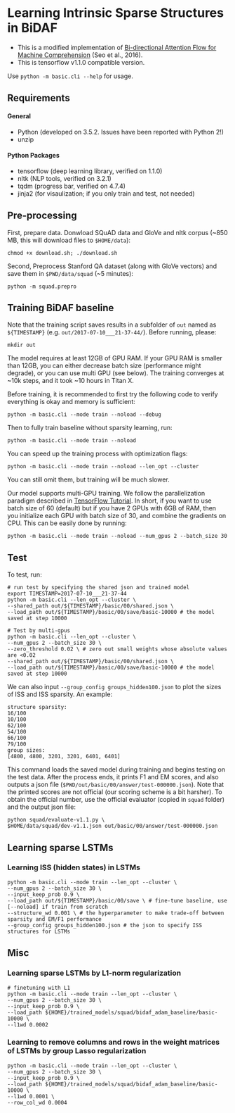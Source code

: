 # Learning Intrinsic Sparse Structures in BiDAF
 
- This is a modified implementation of [Bi-directional Attention Flow for Machine Comprehension][paper] (Seo et al., 2016).
- This is tensorflow v1.1.0 compatible version. 

Use `python -m basic.cli --help` for usage.

## Requirements
#### General
- Python (developed on 3.5.2. Issues have been reported with Python 2!)
- unzip

#### Python Packages
- tensorflow (deep learning library, verified on 1.1.0)
- nltk (NLP tools, verified on 3.2.1)
- tqdm (progress bar, verified on 4.7.4)
- jinja2 (for visaulization; if you only train and test, not needed)

## Pre-processing
First, prepare data. Donwload SQuAD data and GloVe and nltk corpus
(~850 MB, this will download files to `$HOME/data`):
```
chmod +x download.sh; ./download.sh
```

Second, Preprocess Stanford QA dataset (along with GloVe vectors) and save them in `$PWD/data/squad` (~5 minutes):
```
python -m squad.prepro
```

## Training BiDAF baseline
Note that the training script saves results in a subfolder of `out` named as `${TIMESTAMP}` (e.g. `out/2017-07-10___21-37-44/`). Before running, please:
```
mkdir out
```
The model requires at least 12GB of GPU RAM.
If your GPU RAM is smaller than 12GB, you can either decrease batch size (performance might degrade),
or you can use multi GPU (see below).
The training converges at ~10k steps, and it took ~10 hours in Titan X.

Before training, it is recommended to first try the following code to verify everything is okay and memory is sufficient:
```
python -m basic.cli --mode train --noload --debug
```

Then to fully train baseline without sparsity learning, run:
```
python -m basic.cli --mode train --noload
```

You can speed up the training process with optimization flags:
```
python -m basic.cli --mode train --noload --len_opt --cluster
```
You can still omit them, but training will be much slower.

Our model supports multi-GPU training.
We follow the parallelization paradigm described in [TensorFlow Tutorial][multi-gpu].
In short, if you want to use batch size of 60 (default) but if you have 2 GPUs with 6GB of RAM,
then you initialize each GPU with batch size of 30, and combine the gradients on CPU.
This can be easily done by running:
```
python -m basic.cli --mode train --noload --num_gpus 2 --batch_size 30
```

## Test
To test, run:
```
# run test by specifying the shared json and trained model
export TIMESTAMP=2017-07-10___21-37-44
python -m basic.cli --len_opt --cluster \
--shared_path out/${TIMESTAMP}/basic/00/shared.json \
--load_path out/${TIMESTAMP}/basic/00/save/basic-10000 # the model saved at step 10000

# Test by multi-gpus
python -m basic.cli --len_opt --cluster \
--num_gpus 2 --batch_size 30 \
--zero_threshold 0.02 \ # zero out small weights whose absolute values are <0.02
--shared_path out/${TIMESTAMP}/basic/00/shared.json \
--load_path out/${TIMESTAMP}/basic/00/save/basic-10000 # the model saved at step 10000
```
We can also input `--group_config groups_hidden100.json` to plot the sizes of ISS and ISS sparsity. An example:
```
structure sparsity:
16/100 
10/100 
62/100 
54/100 
66/100 
79/100 
group sizes:
[4800, 4800, 3201, 3201, 6401, 6401]
```

This command loads the saved model during training and begins testing on the test data.
After the process ends, it prints F1 and EM scores, and also outputs a json file (`$PWD/out/basic/00/answer/test-000000.json`).
Note that the printed scores are not official (our scoring scheme is a bit harsher).
To obtain the official number, use the official evaluator (copied in `squad` folder) and the output json file:
```
python squad/evaluate-v1.1.py \
$HOME/data/squad/dev-v1.1.json out/basic/00/answer/test-000000.json
```

<!--
## Using Pre-trained Model

If you would like to use pre-trained model, it's very easy! 
You can download the model weights [here][save] (make sure that its commit id matches the source code's).
Extract them and put them in `$PWD/out/basic/00/save` directory, with names unchanged.
Then do the testing again, but you need to specify the step # that you are loading from:
```
python -m basic.cli --mode test --batch_size 8 --eval_num_batches 0 --load_step ####
```
-->


## Learning sparse LSTMs
### Learning ISS (hidden states) in LSTMs
```
python -m basic.cli --mode train --len_opt --cluster \
--num_gpus 2 --batch_size 30 \
--input_keep_prob 0.9 \
--load_path out/${TIMESTAMP}/basic/00/save \ # fine-tune baseline, use [--noload] if train from scratch
--structure_wd 0.001 \ # the hyperparameter to make trade-off between sparsity and EM/F1 performance
--group_config groups_hidden100.json # the json to specify ISS structures for LSTMs
```

## Misc
### Learning sparse LSTMs by L1-norm regularization 
```
# finetuning with L1
python -m basic.cli --mode train --len_opt --cluster \
--num_gpus 2 --batch_size 30 \
--input_keep_prob 0.9 \
--load_path ${HOME}/trained_models/squad/bidaf_adam_baseline/basic-10000 \
--l1wd 0.0002
```
### Learning to remove columns and rows in the weight matrices of LSTMs by group Lasso regularization 
```
python -m basic.cli --mode train --len_opt --cluster \
--num_gpus 2 --batch_size 30 \
--input_keep_prob 0.9 \
--load_path ${HOME}/trained_models/squad/bidaf_adam_baseline/basic-10000 \
--l1wd 0.0001 \
--row_col_wd 0.0004 
```

<!--
### finetuning with zero weights frozen
```
python -m basic.cli --mode train --len_opt --cluster \
--num_gpus 2 --batch_size 30 \
--load_path out//basic/00/save/basic-10000 \
--freeze_mode element \
--input_keep_prob 0.9 --init_lr 0.0002 
```
-->

[multi-gpu]: https://www.tensorflow.org/versions/r0.11/tutorials/deep_cnn/index.html#training-a-model-using-multiple-gpu-cards
[squad]: http://stanford-qa.com
[paper]: https://arxiv.org/abs/1611.01603
[worksheet]: https://worksheets.codalab.org/worksheets/0x37a9b8c44f6845c28866267ef941c89d/
[minjoon]: https://seominjoon.github.io
[minjoon-github]: https://github.com/seominjoon
[v0.2.1]: https://github.com/allenai/bi-att-flow/tree/v0.2.1
